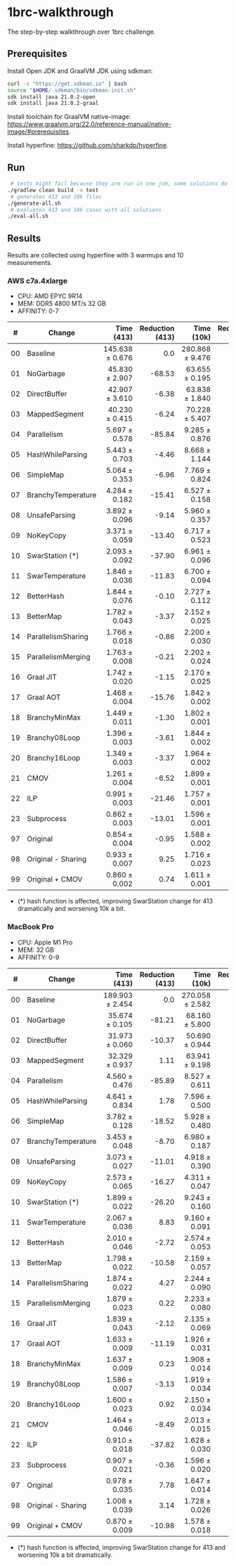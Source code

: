 # 1brc-walkthrough
The step-by-step walkthrough over 1brc challenge.

## Prerequisites
Install Open JDK and GraalVM JDK using sdkman:
``` bash
curl -s "https://get.sdkman.io" | bash
source "$HOME/.sdkman/bin/sdkman-init.sh"
sdk install java 21.0.2-open
sdk install java 21.0.2-graal
```

Install toolchain for GraalVM native-image: https://www.graalvm.org/22.0/reference-manual/native-image/#prerequisites.

Install hyperfine: https://github.com/sharkdp/hyperfine.

## Run
```bash
 # tests might fail because they are run in one jvm, some solutions do not cleanup resources
./gradlew clean build -x test
 # generates 413 and 10k files
./generate-all.sh
 # evaluates 413 and 10k cases with all solutions
./eval-all.sh 
```

## Results
Results are collected using hyperfine with 3 warmups and 10 measurements. 

### AWS c7a.4xlarge
* CPU: AMD EPYC 9R14
* MEM: DDR5 4800 MT/s 32 GB
* AFFINITY: 0-7
  
| #  | Change             |      Time (413) | Reduction (413) |      Time (10k) | Reduction (10k) |
|----|--------------------|----------------:|----------------:|----------------:|----------------:|
| 00 | Baseline           | 145.638 ± 0.676 |             0.0 | 280.868 ± 9.476 |             0.0 | 
| 01 | NoGarbage          |  45.830 ± 2.907 |          -68.53 |  63.655 ± 0.195 |          -77.34 |
| 02 | DirectBuffer       |  42.907 ± 3.610 |           -6.38 |  63.838 ± 1.840 |            0.29 |
| 03 | MappedSegment      |  40.230 ± 0.415 |           -6.24 |  70.228 ± 5.407 |           10.01 |
| 04 | Parallelism        |   5.697 ± 0.578 |          -85.84 |   9.285 ± 0.876 |          -86.78 |
| 05 | HashWhileParsing   |   5.443 ± 0.703 |           -4.46 |   8.668 ± 1.144 |           -6.65 |
| 06 | SimpleMap          |   5.064 ± 0.353 |           -6.96 |   7.769 ± 0.824 |          -10.37 |
| 07 | BranchyTemperature |   4.284 ± 0.182 |          -15.41 |   6.527 ± 0.158 |          -15.98 |
| 08 | UnsafeParsing      |   3.892 ± 0.096 |           -9.14 |   5.960 ± 0.357 |           -8.70 |
| 09 | NoKeyCopy          |   3.371 ± 0.059 |          -13.40 |   6.717 ± 0.523 |           12.70 |
| 10 | SwarStation (*)    |   2.093 ± 0.092 |          -37.90 |   6.961 ± 0.096 |            3.64 |
| 11 | SwarTemperature    |   1.846 ± 0.036 |          -11.83 |   6.700 ± 0.094 |           -3.75 |
| 12 | BetterHash         |   1.844 ± 0.076 |           -0.10 |   2.727 ± 0.112 |          -59.30 |
| 13 | BetterMap          |   1.782 ± 0.043 |           -3.37 |   2.152 ± 0.025 |          -21.11 |
| 14 | ParallelismSharing |   1.766 ± 0.018 |           -0.86 |   2.200 ± 0.030 |            2.27 |
| 15 | ParallelismMerging |   1.763 ± 0.008 |           -0.21 |   2.202 ± 0.024 |            0.09 |
| 16 | Graal JIT          |   1.742 ± 0.020 |           -1.15 |   2.170 ± 0.025 |           -1.49 |
| 17 | Graal AOT          |   1.468 ± 0.004 |          -15.76 |   1.842 ± 0.002 |          -15.08 |
| 18 | BranchyMinMax      |   1.449 ± 0.011 |           -1.30 |   1.802 ± 0.001 |           -2.20 |
| 19 | Branchy08Loop      |   1.396 ± 0.003 |           -3.61 |   1.844 ± 0.002 |            2.37 |
| 20 | Branchy16Loop      |   1.349 ± 0.003 |           -3.37 |   1.964 ± 0.002 |            6.49 |
| 21 | CMOV               |   1.261 ± 0.004 |           -6.52 |   1.899 ± 0.001 |           -3.34 |
| 22 | ILP                |   0.991 ± 0.003 |          -21.46 |   1.757 ± 0.001 |           -7.46 |
| 23 | Subprocess         |   0.862 ± 0.003 |          -13.01 |   1.596 ± 0.001 |           -9.14 |
| 97 | Original           |   0.854 ± 0.004 |           -0.95 |   1.588 ± 0.002 |           -0.53 |
| 98 | Original - Sharing |   0.933 ± 0.007 |            9.25 |   1.716 ± 0.023 |            8.03 |
| 99 | Original + CMOV    |   0.860 ± 0.002 |            0.74 |   1.611 ± 0.001 |            1.43 |

* (*) hash function is affected, improving SwarStation change for 413 dramatically and worsening 10k a bit.

### MacBook Pro
* CPU: Apple M1 Pro
* MEM: 32 GB
* AFFINITY: 0-9

| #  | Change             |      Time (413) | Reduction (413) |      Time (10k) | Reduction (10k) |
|----|--------------------|----------------:|----------------:|----------------:|----------------:|
| 00 | Baseline           | 189.903 ± 2.454 |             0.0 | 270.058 ± 2.582 |             0.0 |
| 01 | NoGarbage          |  35.674 ± 0.105 |          -81.21 |  68.160 ± 5.800 |          -74.76 |
| 02 | DirectBuffer       |  31.973 ± 0.060 |          -10.37 |  50.690 ± 0.944 |          -25.63 |
| 03 | MappedSegment      |  32.329 ± 0.937 |            1.11 |  63.941 ± 9.198 |           26.14 |
| 04 | Parallelism        |   4.560 ± 0.476 |          -85.89 |   8.527 ± 0.611 |          -86.66 |
| 05 | HashWhileParsing   |   4.641 ± 0.834 |            1.78 |   7.596 ± 0.500 |          -10.93 |
| 06 | SimpleMap          |   3.782 ± 0.128 |          -18.52 |   5.928 ± 0.480 |          -21.95 |
| 07 | BranchyTemperature |   3.453 ± 0.048 |           -8.70 |   6.980 ± 0.187 |           17.73 |
| 08 | UnsafeParsing      |   3.073 ± 0.027 |          -11.01 |   4.918 ± 0.390 |          -29.53 |
| 09 | NoKeyCopy          |   2.573 ± 0.065 |          -16.27 |   4.311 ± 0.047 |          -12.36 |
| 10 | SwarStation (*)    |   1.899 ± 0.022 |          -26.20 |   9.243 ± 0.160 |          114.42 |
| 11 | SwarTemperature    |   2.067 ± 0.036 |            8.83 |   9.160 ± 0.091 |           -0.90 |
| 12 | BetterHash         |   2.010 ± 0.046 |           -2.72 |   2.574 ± 0.053 |          -71.90 |
| 13 | BetterMap          |   1.798 ± 0.022 |          -10.58 |   2.159 ± 0.057 |          -16.11 |
| 14 | ParallelismSharing |   1.874 ± 0.022 |            4.27 |   2.244 ± 0.090 |            3.92 |
| 15 | ParallelismMerging |   1.879 ± 0.023 |            0.22 |   2.233 ± 0.080 |           -0.52 |
| 16 | Graal JIT          |   1.839 ± 0.043 |           -2.12 |   2.135 ± 0.069 |           -4.37 |
| 17 | Graal AOT          |   1.633 ± 0.009 |          -11.19 |   1.926 ± 0.031 |           -9.77 |
| 18 | BranchyMinMax      |   1.637 ± 0.009 |            0.23 |   1.908 ± 0.014 |           -0.96 |
| 19 | Branchy08Loop      |   1.586 ± 0.007 |           -3.13 |   1.919 ± 0.034 |            0.60 |
| 20 | Branchy16Loop      |   1.600 ± 0.023 |            0.92 |   2.150 ± 0.034 |           12.02 |
| 21 | CMOV               |   1.464 ± 0.046 |           -8.49 |   2.013 ± 0.015 |           -6.36 |
| 22 | ILP                |   0.910 ± 0.018 |          -37.82 |   1.628 ± 0.030 |          -19.14 |
| 23 | Subprocess         |   0.907 ± 0.021 |           -0.36 |   1.596 ± 0.020 |           -1.96 |
| 97 | Original           |   0.978 ± 0.035 |            7.78 |   1.647 ± 0.014 |            3.22 |
| 98 | Original - Sharing |   1.008 ± 0.039 |            3.14 |   1.728 ± 0.026 |            4.87 |
| 99 | Original + CMOV    |   0.870 ± 0.009 |          -10.98 |   1.578 ± 0.018 |           -4.21 |

* (*) hash function is affected, improving SwarStation change for 413 and worsening 10k a bit dramatically.

